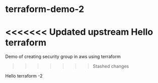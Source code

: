 # terraform-demo-2
<<<<<<< Updated upstream
Hello terraform
=======
Demo of creating security group in aws using terraform
>>>>>>> Stashed changes

Hello terraform -2
